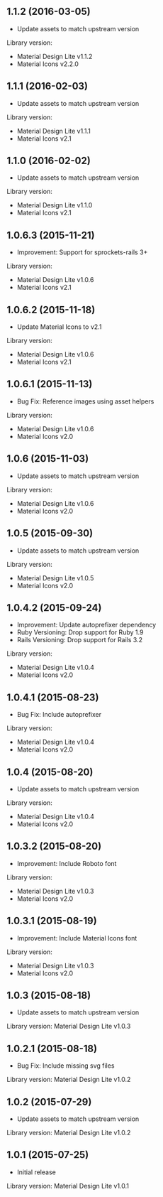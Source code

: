 ## 1.1.2 (2016-03-05)

- Update assets to match upstream version

Library version: 

- Material Design Lite v1.1.2
- Material Icons v2.2.0

## 1.1.1 (2016-02-03)

- Update assets to match upstream version

Library version: 

- Material Design Lite v1.1.1
- Material Icons v2.1

## 1.1.0 (2016-02-02)

- Update assets to match upstream version

Library version: 

- Material Design Lite v1.1.0
- Material Icons v2.1

## 1.0.6.3 (2015-11-21)

- Improvement: Support for sprockets-rails 3+

Library version: 

- Material Design Lite v1.0.6
- Material Icons v2.1

## 1.0.6.2 (2015-11-18)

- Update Material Icons to v2.1

Library version: 

- Material Design Lite v1.0.6
- Material Icons v2.1

## 1.0.6.1 (2015-11-13)

- Bug Fix: Reference images using asset helpers

Library version: 

- Material Design Lite v1.0.6
- Material Icons v2.0

## 1.0.6 (2015-11-03)

- Update assets to match upstream version

Library version: 

- Material Design Lite v1.0.6
- Material Icons v2.0

## 1.0.5 (2015-09-30)

- Update assets to match upstream version

Library version: 

- Material Design Lite v1.0.5
- Material Icons v2.0

## 1.0.4.2 (2015-09-24)

- Improvement: Update autoprefixer dependency
- Ruby Versioning: Drop support for Ruby 1.9
- Rails Versioning: Drop support for Rails 3.2

Library version: 

- Material Design Lite v1.0.4
- Material Icons v2.0

## 1.0.4.1 (2015-08-23)

- Bug Fix: Include autoprefixer

Library version: 

- Material Design Lite v1.0.4
- Material Icons v2.0

## 1.0.4 (2015-08-20)

- Update assets to match upstream version

Library version: 

- Material Design Lite v1.0.4
- Material Icons v2.0

## 1.0.3.2 (2015-08-20)

- Improvement: Include Roboto font

Library version: 

- Material Design Lite v1.0.3
- Material Icons v2.0

## 1.0.3.1 (2015-08-19)

- Improvement: Include Material Icons font

Library version: 

- Material Design Lite v1.0.3
- Material Icons v2.0

## 1.0.3 (2015-08-18)

- Update assets to match upstream version

Library version: Material Design Lite v1.0.3

## 1.0.2.1 (2015-08-18)

- Bug Fix: Include missing svg files

Library version: Material Design Lite v1.0.2

## 1.0.2 (2015-07-29)

- Update assets to match upstream version

Library version: Material Design Lite v1.0.2

## 1.0.1 (2015-07-25)

- Initial release

Library version: Material Design Lite v1.0.1